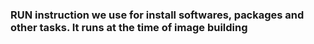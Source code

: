 ### RUN instruction we use for install softwares, packages and other tasks. It runs at the time of image building
